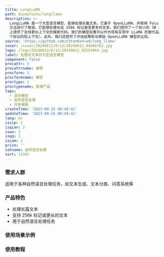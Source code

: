```yaml
---
title: LongLLaMA
path: daimafuzhu/longllama
description: >-
  LongLLaMA 是一个大型语言模型，能够处理长篇文本。它基于 OpenLLaMA，并使用 Focused Transformer (FoT)
  方法进行了微调。它能够处理长达 256k 标记甚至更多的文本。我们提供了一个较小的 3B 基础模型（未经过指令调整），并在 Hugging Face
  上提供了支持更长上下文的推断代码。我们的模型权重可以作为现有实现中 LLaMA 的替代品（适用于最多 2048
  个标记的短上下文）。此外，我们还提供了评估结果和与原始 OpenLLaMA 模型的比较。
source: 'https://github.com/CStanKonrad/long_llama'
cover: /cover/20240612/6/12/20240612_8dd46fb1.jpg
logo: /logo/20240612/6/12/20240612_92554964.jpg
label: 处理长文本的大型语言模型
component: false
procattr: 5
procattrname: 编程
procform: 5
procformname: 模型
proctype: 1
proctypename: 普通产品
tags:
  - 语言模型
  - 自然语言处理
  - 开发编程
createTime: '2023-09-25 08:49:41'
updateTime: '2023-09-25 08:49:41'
lang: en
isicp: 2
isqian: 2
iswx: 2
isqq: 2
iscom: 2
price: ''
catname: 自然语言处理
sort: 13341
---
```




### 需求人群
适用于各种自然语言处理任务，如文本生成、文本分类、问答系统等

### 产品特色
- 处理长篇文本
- 支持 256k 标记或更长的文本
- 用于自然语言处理任务

### 使用场景示例


### 使用教程


  
